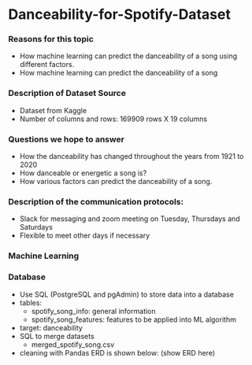 # Danceability-for-Spotify-Dataset
### Reasons for this topic
* How machine learning can predict the danceability of a song using different factors.
* How machine learning can predict the danceability of a song
### Description of Dataset Source
* Dataset from Kaggle 
* Number of columns and rows: 169909 rows X 19 columns
### Questions we hope to answer
* How the danceability has changed throughout the years from 1921 to 2020
* How danceable or energetic a song is?
* How various factors can predict the danceability of a song.

### Description of the communication protocols: 
* Slack for messaging and zoom meeting on Tuesday, Thursdays and Saturdays
* Flexible to meet other days if necessary

### Machine Learning


### Database 
* Use SQL (PostgreSQL and pgAdmin) to store data into a database
* tables:
    * spotify_song_info: general information
    * spotify_song_features: features to be applied into ML algorithm
* target: danceability
* SQL to merge datasets
    * merged_spotify_song.csv
* cleaning with Pandas
ERD is shown below:
(show ERD here)







